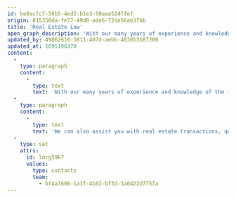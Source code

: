 ```yaml
---
id: be0acfc7-58b5-4ed2-b1e3-50aaa524ffef
origin: 815356da-fe77-49d8-ade6-72da56ab37bb
title: 'Real Estate Law'
open_graph_description: 'With our many years of experience and knowledge of the industry, we support all parties involved in construction (building owners, planners such as engineering and architectural offices as well as construction managers, general contractors, and other entrepreneurs) in all legal questions relating to planning and construction. Our focus is on private construction law. In particular, you will receive support in the event of disruptions to the construction process, construction defects and warranty claims or fee disputes as well as in connection with construction liens. We are very familiar with the relevant standards and contractual bases, in particular SIA, KBOB and NPK.'
updated_by: 49862616-3811-407d-aebb-463013b87200
updated_at: 1695196370
content:
  -
    type: paragraph
    content:
      -
        type: text
        text: 'With our many years of experience and knowledge of the industry, we support all parties involved in construction (building owners, planners such as engineering and architectural offices as well as construction managers, general contractors, and other entrepreneurs) in all legal questions relating to planning and construction. Our focus is on private construction law. In particular, you will receive support in the event of disruptions to the construction process, construction defects and warranty claims or fee disputes as well as in connection with construction liens. We are very familiar with the relevant standards and contractual bases, in particular SIA, KBOB and NPK.'
  -
    type: paragraph
    content:
      -
        type: text
        text: 'We can also assist you with real estate transactions, questions about condominium ownership or the acquisition of real estate by foreigners.'
  -
    type: set
    attrs:
      id: lmrg59k7
      values:
        type: contacts
        team:
          - bf4a3608-1a1f-4102-bf3d-3a0422d7757a
---
```

